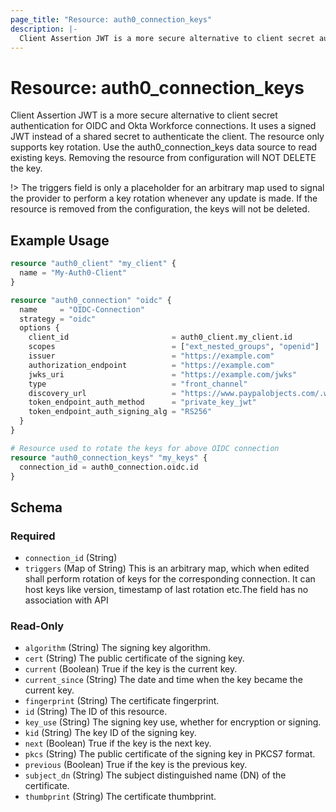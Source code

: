 ```yaml
---
page_title: "Resource: auth0_connection_keys"
description: |-
  Client Assertion JWT is a more secure alternative to client secret authentication for OIDC and Okta Workforce connections. It uses a signed JWT instead of a shared secret to authenticate the client. The resource only supports key rotation. Use the auth0_connection_keys data source to read existing keys. Removing the resource from configuration will NOT DELETE the key.
---
```


# Resource: auth0_connection_keys

Client Assertion JWT is a more secure alternative to client secret authentication for OIDC and Okta Workforce connections. It uses a signed JWT instead of a shared secret to authenticate the client. The resource only supports key rotation. Use the auth0_connection_keys data source to read existing keys. Removing the resource from configuration will NOT DELETE the key.

!> The triggers field is only a placeholder for an arbitrary map used to signal the provider
to perform a key rotation whenever any update is made.
If the resource is removed from the configuration, the keys will not be deleted.


## Example Usage

```terraform
resource "auth0_client" "my_client" {
  name = "My-Auth0-Client"
}

resource "auth0_connection" "oidc" {
  name     = "OIDC-Connection"
  strategy = "oidc"
  options {
    client_id                       = auth0_client.my_client.id
    scopes                          = ["ext_nested_groups", "openid"]
    issuer                          = "https://example.com"
    authorization_endpoint          = "https://example.com"
    jwks_uri                        = "https://example.com/jwks"
    type                            = "front_channel"
    discovery_url                   = "https://www.paypalobjects.com/.well-known/openid-configuration"
    token_endpoint_auth_method      = "private_key_jwt"
    token_endpoint_auth_signing_alg = "RS256"
  }
}

# Resource used to rotate the keys for above OIDC connection
resource "auth0_connection_keys" "my_keys" {
  connection_id = auth0_connection.oidc.id
}
```

<!-- schema generated by tfplugindocs -->
## Schema

### Required

- `connection_id` (String)
- `triggers` (Map of String) This is an arbitrary map, which when edited shall perform rotation of keys for the corresponding connection. It can host keys like version, timestamp of last rotation etc.The field has no association with API

### Read-Only

- `algorithm` (String) The signing key algorithm.
- `cert` (String) The public certificate of the signing key.
- `current` (Boolean) True if the key is the current key.
- `current_since` (String) The date and time when the key became the current key.
- `fingerprint` (String) The certificate fingerprint.
- `id` (String) The ID of this resource.
- `key_use` (String) The signing key use, whether for encryption or signing.
- `kid` (String) The key ID of the signing key.
- `next` (Boolean) True if the key is the next key.
- `pkcs` (String) The public certificate of the signing key in PKCS7 format.
- `previous` (Boolean) True if the key is the previous key.
- `subject_dn` (String) The subject distinguished name (DN) of the certificate.
- `thumbprint` (String) The certificate thumbprint.


